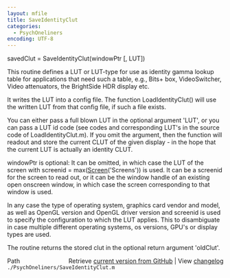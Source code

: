 ```yaml
---
layout: mfile
title: SaveIdentityClut
categories:
  - PsychOneliners
encoding: UTF-8
---
```


savedClut = SaveIdentityClut\(windowPtr \[, LUT\]\)

This routine defines a LUT or LUT-type for use as identity gamma lookup
table for applications that need such a table, e.g., Bits+ box,
VideoSwitcher, Video attenuators, the BrightSide HDR display etc.

It writes the LUT into a config file. The function LoadIdentityClut\(\)
will use the written LUT from that config file, if such a file exists.

You can either pass a full blown LUT in the optional argument 'LUT', or
you can pass a LUT id code \(see codes and corresponding LUT's in the
source code of LoadIdentityClut.m\). If you omit the argument, then the
function will readout and store the current CLUT of the given display -
in the hope that the current LUT is actually an identity CLUT.

windowPtr is optional: It can be omitted, in which case the LUT of the
screen with screenid = max\([Screen](/docs/Screen)\('Screens'\)\) is used. It can be a
screenid for the screen to read out, or it can be the window handle of an
existing open onscreen window, in which case the screen corresponding to
that window is used.

In any case the type of operating system, graphics card vendor and model,
as well as OpenGL version and OpenGL driver version and screenid is used
to specify the configuration to which the LUT applies. This to
disambiguate in case multiple different operating systems, os versions,
GPU's or display types are used.

The routine returns the stored clut in the optional return argument 'oldClut'.



<div class="code_header" style="text-align:right;">
  <span style="float:left;">Path&nbsp;&nbsp;</span> <span class="counter">Retrieve <a href=
  "https://raw.github.com/Psychtoolbox-3/Psychtoolbox-3/beta/./PsychOneliners/SaveIdentityClut.m">current version from GitHub</a> | View <a href=
  "https://github.com/Psychtoolbox-3/Psychtoolbox-3/commits/beta/./PsychOneliners/SaveIdentityClut.m">changelog</a></span>
</div>
<div class="code">
  <code>./PsychOneliners/SaveIdentityClut.m</code>
</div>
